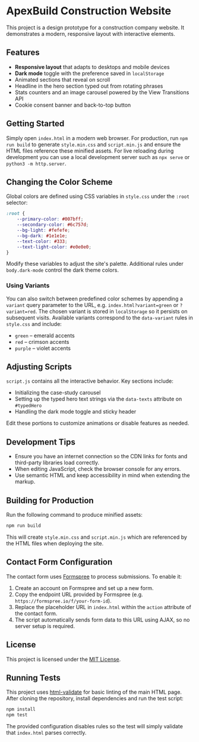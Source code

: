 # ApexBuild Construction Website

This project is a design prototype for a construction company website. It demonstrates a modern, responsive layout with interactive elements.

## Features

- **Responsive layout** that adapts to desktops and mobile devices
- **Dark mode** toggle with the preference saved in `localStorage`
- Animated sections that reveal on scroll
- Headline in the hero section typed out from rotating phrases
- Stats counters and an image carousel powered by the View Transitions API
- Cookie consent banner and back-to-top button

## Getting Started

Simply open `index.html` in a modern web browser. For production, run `npm run build` to generate `style.min.css` and `script.min.js` and ensure the HTML files reference these minified assets. For live reloading during development you can use a local development server such as `npx serve` or `python3 -m http.server`.

## Changing the Color Scheme

Global colors are defined using CSS variables in `style.css` under the `:root` selector:

```css
:root {
    --primary-color: #007bff;
    --secondary-color: #6c757d;
    --bg-light: #fefefe;
    --bg-dark: #1e1e1e;
    --text-color: #333;
    --text-light-color: #e0e0e0;
}
```

Modify these variables to adjust the site's palette. Additional rules under `body.dark-mode` control the dark theme colors.

### Using Variants

You can also switch between predefined color schemes by appending a
`variant` query parameter to the URL, e.g. `index.html?variant=green` or
`?variant=red`. The chosen variant is stored in `localStorage` so it
persists on subsequent visits. Available variants correspond to the
`data-variant` rules in `style.css` and include:

- `green` – emerald accents
- `red` – crimson accents
- `purple` – violet accents

## Adjusting Scripts

`script.js` contains all the interactive behavior. Key sections include:

- Initializing the case-study carousel
- Setting up the typed hero text strings via the `data-texts` attribute on `#typedHero`
- Handling the dark mode toggle and sticky header

Edit these portions to customize animations or disable features as needed.

## Development Tips

- Ensure you have an internet connection so the CDN links for fonts and third-party libraries load correctly.
- When editing JavaScript, check the browser console for any errors.
- Use semantic HTML and keep accessibility in mind when extending the markup.

## Building for Production

Run the following command to produce minified assets:

```bash
npm run build
```

This will create `style.min.css` and `script.min.js` which are referenced by the HTML files when deploying the site.

## Contact Form Configuration

The contact form uses [Formspree](https://formspree.io/) to process submissions.
To enable it:

1. Create an account on Formspree and set up a new form.
2. Copy the endpoint URL provided by Formspree (e.g. `https://formspree.io/f/your-form-id`).
3. Replace the placeholder URL in `index.html` within the `action` attribute of the contact form.
4. The script automatically sends form data to this URL using AJAX, so no server setup is required.

## License

This project is licensed under the [MIT License](LICENSE).

## Running Tests

This project uses [html-validate](https://html-validate.org/) for basic linting of the main HTML page. After cloning the repository, install dependencies and run the test script:

```bash
npm install
npm test
```

The provided configuration disables rules so the test will simply validate that `index.html` parses correctly.
